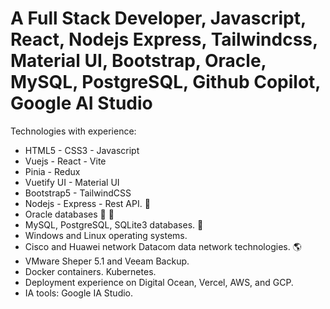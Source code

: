 # A Full Stack Developer, Javascript, React, Nodejs Express, Tailwindcss, Material UI, Bootstrap, Oracle, MySQL, PostgreSQL, Github Copilot, Google AI Studio

Technologies with experience:

- HTML5 - CSS3 - Javascript
- Vuejs - React - Vite
- Pinia - Redux
- Vuetify UI - Material UI
- Bootstrap5 - TailwindCSS
- Nodejs - Express - Rest API. 💪
- Oracle databases 💪 💯
- MySQL, PostgreSQL, SQLite3 databases. 💪
- Windows and Linux operating systems.
- Cisco and Huawei network Datacom data network technologies. 🌎
- VMware Sheper 5.1 and Veeam Backup.
- Docker containers. Kubernetes.
- Deployment experience on Digital Ocean, Vercel, AWS, and GCP.
- IA tools: Google IA Studio.
